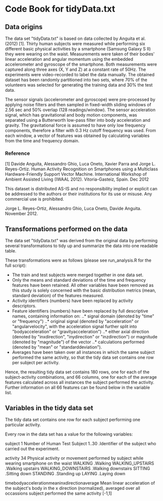 # Code Book for tidyData.txt

## Data origins
The data set "tidyData.txt" is based on data collected by Anguita et al. (2012) [1]. Thirty human subjects were measured while performing six different basic physical activities by a smartphone (Samsung Galaxy S II) they were wearing on the waist. Measurements were taken of their bodies' linear acceleration and angular momentum using the embedded accelerometer and gyroscope of the smartphone. Both measurements were captured along three axes (X, Y and Z) at a constant rate of 50Hz. The experiments were video-recorded to label the data manually. The obtained dataset has been randomly partitioned into two sets, where 70% of the volunteers was selected for generating the training data and 30% the test data.

The sensor signals (accelerometer and gyroscope) were pre-processed by applying noise filters and then sampled in fixed-width sliding windows of 2.56 sec and 50% overlap (128 readings/window). The sensor acceleration signal, which has gravitational and body motion components, was separated using a Butterworth low-pass filter into body acceleration and gravity. The gravitational force is assumed to have only low frequency components, therefore a filter with 0.3 Hz cutoff frequency was used. From each window, a vector of features was obtained by calculating variables from the time and frequency domain.

### Reference
[1] Davide Anguita, Alessandro Ghio, Luca Oneto, Xavier Parra and Jorge L. Reyes-Ortiz. Human Activity Recognition on Smartphones using a Multiclass Hardware-Friendly Support Vector Machine. International Workshop of Ambient Assisted Living (IWAAL 2012). Vitoria-Gasteiz, Spain. Dec 2012

This dataset is distributed AS-IS and no responsibility implied or explicit can be addressed to the authors or their institutions for its use or misuse. Any commercial use is prohibited.

Jorge L. Reyes-Ortiz, Alessandro Ghio, Luca Oneto, Davide Anguita. November 2012.


## Transformations performed on the data

The data set "tidyData.txt" was derived from the original data by performing several transformations to tidy up and summarize the data into one readable table. 

These transformations were as follows (please see run_analysis.R for the full script):
* The train and test subjects were merged together in one data set.
* Only the means and standard deviations of the time and frequency features have been retained. All other variables have been removed as this study is solely concerned with the basic distribution metrics (mean, standard deviation) of the features measured.
* Activity identifiers (numbers) have been replaced by activity descriptors.
* Feature identifiers (numbers) have been replaced by full descriptive names, containing information on:
..* signal domain (denoted by "time" or "frequency")
..* original signal (denoted by "acceleration" or "angularvelocity", with the acceleration signal further split into "bodyacceleration" or "gravityacceleration")
..* either axial direction (denoted by "inxdirection", "inydirection" or "inzdirection") or magnitude (denoted by "magnitude") of the vector
..* calculations performed (denoted by "mean" or "standarddeviation").
* Averages have been taken over all instances in which the same subject performed the same activity, so that the tidy data set contains one row per subject per activity.

Hence, the resulting tidy data set contains 180 rows, one for each of the subject-activity combinations, and 66 columns, one for each of the average features calculated across all instances the subject performed the activity. Further information on all 66 features can be found below in the variable list.

## Variables in the tidy data set

The tidy data set contains one row for each subject performing one particular activity.

Every row in the data set has a value for the following variables:

subject 1
        Number of Human Test Subject
        1..30 .Identifier of the subject who carried out the experiment.
        
activity 34
        Physical activity or movement performed by subject while wearing smartphone on the waist
        WALKING .Walking
        WALKING_UPSTAIRS  .Walking upstairs
        WALKING_DOWNSTAIRS  .Walking downstairs
        SITTING .Sitting down
        STANDING  .Standing up
        LAYING  .Laying down
        
timebodyaccelerationmeaninxdirectionaverage 
        Mean linear acceleration of the subject's body in the x direction (normalized), averaged over all occassions subject performed the same activity
        [-1,1]
        
